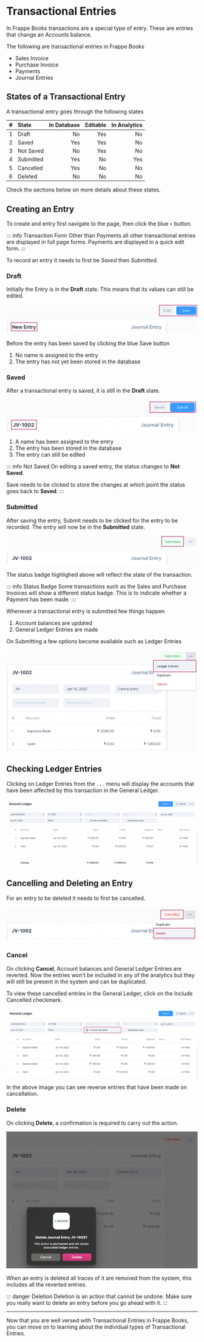# Transactional Entries

In Frappe Books transactions are a special type of entry. These are entries that
change an Accounts balance.

The following are transactional entries in Frappe Books

- Sales Invoice
- Purchase Invoice
- Payments
- Journal Entries

## States of a Transactional Entry

A transactional entry goes through the following states

|   # | State     | In Database | Editable | In Analytics |
| --: | :-------- | ----------: | -------: | -----------: |
|   1 | Draft     |          No |      Yes |           No |
|   2 | Saved     |         Yes |      Yes |           No |
|   3 | Not Saved |          No |      Yes |           No |
|   4 | Submitted |         Yes |       No |          Yes |
|   5 | Cancelled |         Yes |       No |           No |
|   6 | Deleted   |          No |       No |           No |

Check the sections below on more details about these states.

## Creating an Entry

To create and entry first navigate to the page, then click the blue `+` button.

::: info Transaction Form
Other than Payments all other transactional entries are displayed in full page forms.
Payments are displayed in a quick edit form.
:::

To record an entry it needs to first be _Saved_ then _Submitted_.

### Draft

Initially the Entry is in the **Draft** state. This means that its values can
still be edited.

![Before Save](./images/not-saved.png)

Before the entry has been saved by clicking the blue Save button

1. No name is assigned to the entry
2. The entry has not yet been stored in the database

### Saved

After a transactional entry is saved, it is still in the **Draft** state.

![Saved](./images/saved.png)

1. A name has been assigned to the entry
2. The entry has been stored in the database
3. The entry can still be edited

::: info Not Saved
On editing a saved entry, the status changes to **Not Saved**.

Save needs to be clicked to store the changes at which point the status goes
back to **Saved**.
:::

### Submitted

After saving the entry, Submit needs to be clicked for the entry to be recorded.
The entry will now be in the **Submitted** state.

![Submitted](./images/submitted.png)

The status badge highlighed above will reflect the state of the transaction.

::: info Status Badge
Some transactions such as the Sales and Purchase Invoices will show a different
status badge. This is to indicate whether a Payment has been made.
:::

Whenever a transactional entry is submitted few things happen

1. Account balances are updated
2. General Ledger Entries are made

On Submitting a few options become available such as Ledger Entries

![Show Ledger Entries](./images/show-ledger-entries.png)

## Checking Ledger Entries

Clicking on Ledger Entries from the `...` menu will display the accounts that
have been affected by this transaction in the General Ledger.

![General Ledger](./images/general-ledger.png)

## Cancelling and Deleting an Entry

For an entry to be deleted it needs to first be cancelled.

![Cancel and Delete](./images/cancel.png)

### Cancel

On clicking **Cancel**, Account balances and General Ledger Entries are
reverted. Now the entries won't be included in any of the analytics but they
will still be present in the system and can be duplicated.

To view these cancelled entries in the General Ledger, click on the Include
Cancelled checkmark.

![Include Cancelled](./images/gl-cancelled.png)

In the above image you can see reverse entries that have been made on
cancellation.

### Delete

On clicking **Delete**, a confirmation is required to carry out the action.

![Delete](./images/delete.png)

When an entry is deleted all traces of it are removed from the system, this
includes all the reverted entries.

::: danger Deletion
Deletion is an action that cannot be undone. Make sure you really want to delete
an entry before you go ahead with it.
:::

---

Now that you are well versed with Transactional Entries in Frappe Books, you can
move on to learning about the individual types of Transactional Entries.
